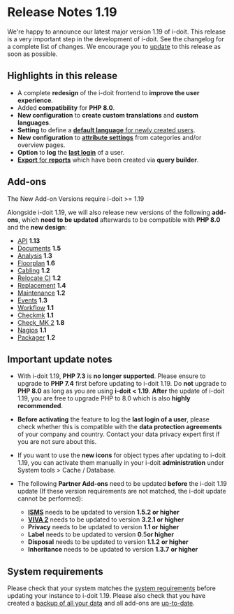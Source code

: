 # Release Notes 1.19

We're happy to announce our latest major version 1.19 of i-doit. This release is a very important step in the development of i-doit. See the changelog for a complete list of changes. We encourage you to [update](../../wartung-und-betrieb/update-einspielen.md) to this release as soon as possible.

Highlights in this release
--------------------------

*   A complete **redesign** of the i-doit frontend to **improve the user experience**.
*   Added **compatibility** for **PHP 8.0**.
*   **New configuration** to **create custom translations** and **custom languages**.
*   **Setting** to define a [**default language** for newly created users](../../administration/verwaltung/mandanten-name-verwaltung/einstellungen-mandanten-name.md#sprache).
*   **New configuration** to **[attribute settings](../../administration/verwaltung/datenansicht/attribut-einstellungen.md)** from categories and/or overview pages.
*   **Option** to **log** the **[last login](../../administration/verwaltung/mandanten-name-verwaltung/einstellungen-mandanten-name.md#sicherheit)** of a user.
*   [**Export** for **reports**](../../auswertungen/report-manager.md#report-exportierenimportieren) which have been created via **query builder**.

Add-ons
-------

The New Add-on Versions require i-doit >= 1.19

Alongside i-doit 1.19, we will also release new versions of the following **add-ons**, which **need to be updated** afterwards to be compatible with **PHP 8.0** and the **new design**:

*   [API](../../i-doit-pro-add-ons/api/index.md) **1.13**
*   [Documents](../../i-doit-pro-add-ons/documents/index.md) **1.5**
*   [Analysis](../../i-doit-pro-add-ons/analysis.md) **1.3**
*   [Floorplan](../../i-doit-pro-add-ons/floorplan.md) **1.6**
*   [Cabling](../../i-doit-pro-add-ons/cabling.md) **1.2**
*   [Relocate CI](../../i-doit-pro-add-ons/relocate-ci.md) **1.2**
*   [Replacement](../../i-doit-pro-add-ons/replacement.md) **1.4**
*   [Maintenance](../../i-doit-pro-add-ons/maintenance.md) **1.2**
*   [Events](../../i-doit-pro-add-ons/events.md) **1.3**
*   [Workflow](../../i-doit-pro-add-ons/workflow.md) **1.1**
*   [Checkmk](../../i-doit-pro-add-ons/checkmk.md) **1.1**
*   [Check\_MK 2](../../i-doit-pro-add-ons/checkmk2/index.md) **1.8**
*   [Nagios](../../automatisierung-und-integration/network-monitoring/nagios.md) **1.1**
*   [Packager](../../i-doit-pro-add-ons/add-on-packager.md) **1.2**

Important update notes
----------------------

*   With i-doit 1.19, **PHP 7.3** is **no longer supported**. Please ensure to upgrade to **PHP 7.4** first before updating to i-doit 1.19. Do **not** upgrade to **PHP 8.0** as long as you are using **i-doit < 1.19**.
    **After** the update of i-doit 1.19, you are free to upgrade PHP to 8.0 which is also **highly recommended**.

*   **Before activating** the feature to log the **last login of a user**, please check whether this is compatible with the **data protection agreements** of your company and country. Contact your data privacy expert first if you are not sure about this.

*   If you want to use the **new icons** for object types after updating to i-doit 1.19, you can activate them manually in your i-doit **administration** under System tools > Cache / Database.

*   The following **Partner Add-ons** need to be updated **before** the i-doit 1.19 update (If these version requirements are not matched, the i-doit update cannot be performed):
    *   **[ISMS](../../i-doit-pro-add-ons/isms.md)** needs to be updated to version **1.5.2 or higher**
    *   **[VIVA 2](../../i-doit-pro-add-ons/viva2.md)** needs to be updated to version **3.2.1 or higher**
    *   **Privacy** needs to be updated to version **1.1 or higher**
    *   **Label** needs to be updated to version **0**.5**or higher**
    *   **Disposal** needs to be updated to version **1.1.2** **or higher**
    *   **Inheritance** needs to be updated to version **1.3.7** **or higher**

System requirements
-------------------

Please check that your system matches the [system requirements](../../installation/systemvoraussetzungen.md) before updating your instance to i-doit 1.19. Please also check that you have created a [backup of all your data](../../wartung-und-betrieb/daten-sichern-und-wiederherstellen/index.md) and all add-ons are [up-to-date](../../i-doit-pro-add-ons/index.md).
